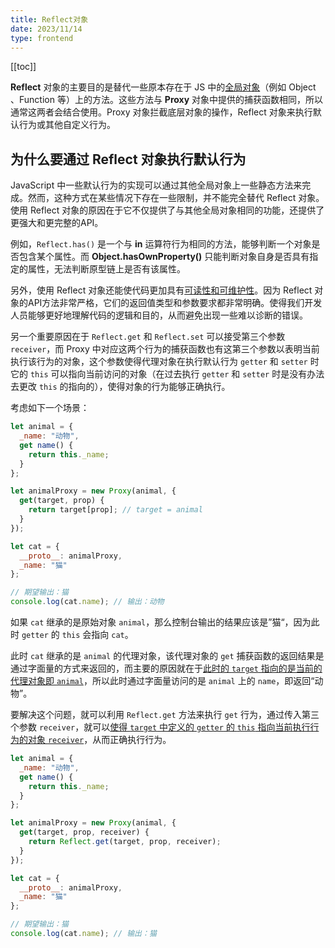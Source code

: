 ```yaml
---
title: Reflect对象
date: 2023/11/14
type: frontend
---
```


[[toc]]

**Reflect** 对象的主要目的是替代一些原本存在于 JS 中的<u>全局对象</u>（例如 Object 、Function 等）上的方法。这些方法与 **Proxy** 对象中提供的捕获函数相同，所以通常这两者会结合使用。Proxy 对象拦截底层对象的操作，Reflect 对象来执行默认行为或其他自定义行为。

## 为什么要通过 Reflect 对象执行默认行为

JavaScript 中一些默认行为的实现可以通过其他全局对象上一些静态方法来完成。然而，这种方式在某些情况下存在一些限制，并不能完全替代 Reflect 对象。使用 Reflect 对象的原因在于它不仅提供了与其他全局对象相同的功能，还提供了更强大和更完整的API。

例如，`Reflect.has()` 是一个与 **in** 运算符行为相同的方法，能够判断一个对象是否包含某个属性。而 **Object.hasOwnProperty()** 只能判断对象自身是否具有指定的属性，无法判断原型链上是否有该属性。

另外，使用 Reflect 对象还能使代码更加具有<u>可读性和可维护性</u>。因为 Reflect 对象的API方法非常严格，它们的返回值类型和参数要求都非常明确。使得我们开发人员能够更好地理解代码的逻辑和目的，从而避免出现一些难以诊断的错误。

另一个重要原因在于 `Reflect.get` 和 `Reflect.set` 可以接受第三个参数 `receiver`，而 Proxy 中对应这两个行为的捕获函数也有这第三个参数以表明当前执行该行为的对象，这个参数使得代理对象在执行默认行为 `getter` 和 `setter` 时它的 `this` 可以指向当前访问的对象（在过去执行 `getter` 和 `setter` 时是没有办法去更改 `this` 的指向的），使得对象的行为能够正确执行。

考虑如下一个场景：

```js
let animal = {
  _name: "动物",
  get name() {
    return this._name;
  }
};

let animalProxy = new Proxy(animal, {
  get(target, prop) {
    return target[prop]; // target = animal
  }
});

let cat = {
  __proto__: animalProxy,
  _name: "猫"
};

// 期望输出：猫
console.log(cat.name); // 输出：动物
```

如果 `cat` 继承的是原始对象 `animal`，那么控制台输出的结果应该是”猫“，因为此时 `getter` 的 `this` 会指向 `cat`。

此时 `cat` 继承的是 `animal` 的代理对象，该代理对象的 `get` 捕获函数的返回结果是通过字面量的方式来返回的，而主要的原因就在于<u>此时的 `target` 指向的是当前的代理对象即 `animal`</u>，所以此时通过字面量访问的是 `animal` 上的 `name`，即返回“动物”。

要解决这个问题，就可以利用 `Reflect.get` 方法来执行 `get` 行为，通过传入第三个参数 `receiver`，就可以<u>使得 `target` 中定义的 `getter` 的 `this` 指向当前执行行为的对象 `receiver`</u>，从而正确执行行为。

```js
let animal = {
  _name: "动物",
  get name() {
    return this._name;
  }
};

let animalProxy = new Proxy(animal, {
  get(target, prop, receiver) {
    return Reflect.get(target, prop, receiver); 
  }
});

let cat = {
  __proto__: animalProxy,
  _name: "猫"
};

// 期望输出：猫
console.log(cat.name); // 输出：猫
```

